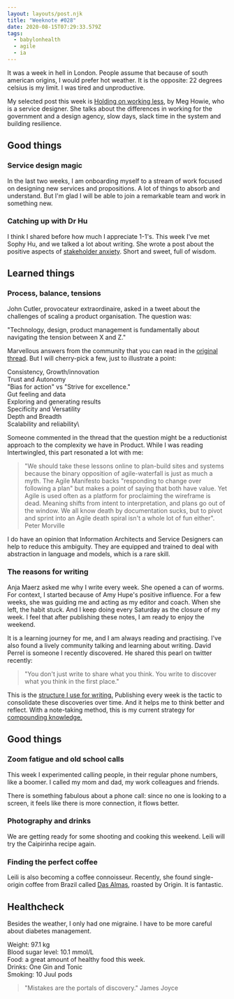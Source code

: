 ```yaml
---
layout: layouts/post.njk
title: "Weeknote #028"
date: 2020-08-15T07:29:33.579Z
tags:
  - babylonhealth
  - agile
  - ia
---
```

It was a week in hell in London. People assume that because of south american origins, I would prefer hot weather. It is the opposite: 22 degrees celsius is my limit. I was tired and unproductive.

My selected post this week is [Holding on working less](https://medium.com/@HowieMeg/holding-on-to-working-less-e0a6a330fb60), by Meg Howie, who is a service designer. She talks about the differences in working for the government and a design agency, slow days, slack time in the system and building resilience.

## Good things

### Service design magic

In the last two weeks, I am onboarding myself to a stream of work focused on designing new services and propositions. A lot of things to absorb and understand. But I'm glad I will be able to join a remarkable team and work in something new.

### Catching up with Dr Hu

I think I shared before how much I appreciate 1-1's. This week I've met Sophy Hu, and we talked a lot about writing. She wrote a post about the positive aspects of [stakeholder anxiety](https://www.linkedin.com/pulse/positive-spin-pressure-dr-sophy-hu-ba-hons-mbbs/). Short and sweet, full of wisdom.

## Learned things

### Process, balance, tensions

John Cutler, provocateur extraordinaire, asked in a tweet about the challenges of scaling a product organisation. The question was:

"Technology, design, product management is fundamentally about navigating the tension between X and Z."

Marvellous answers from the community that you can read in the [original thread](https://twitter.com/johncutlefish/status/1291280062403100674). But I will cherry-pick a few, just to illustrate a point:

Consistency, Growth/innovation\
Trust and Autonomy\
"Bias for action" vs "Strive for excellence."\
Gut feeling and data\
Exploring and generating results\
Specificity and Versatility\
Depth and Breadth\
Scalability and reliability\

Someone commented in the thread that the question might be a reductionist approach to the complexity we have in Product. While I was reading Intertwingled, this part resonated a lot with me:

> "We should take these lessons online to plan-build sites and systems because the binary opposition of agile-waterfall is just as much a myth. The Agile Manifesto backs "responding to change over following a plan" but makes a point of saying that both have value. Yet Agile is used often as a platform for proclaiming the wireframe is dead. Meaning shifts from intent to interpretation, and plans go out of the window. We all know death by documentation sucks, but to pivot and sprint into an Agile death spiral isn't a whole lot of fun either". Peter Morville

I do have an opinion that Information Architects and Service Designers can help to reduce this ambiguity. They are equipped and trained to deal with abstraction in language and models, which is a rare skill. 

### The reasons for writing

Anja Maerz asked me why I write every week. She opened a can of worms. For context, I started because of Amy Hupe's positive influence. For a few weeks, she was guiding me and acting as my editor and coach. When she left, the habit stuck. And I keep doing every Saturday as the closure of my week. I feel that after publishing these notes, I am ready to enjoy the weekend.

It is a learning journey for me, and I am always reading and practising. I've also found a lively community talking and learning about writing. David Perrel is someone I recently discovered. He shared this pearl on twitter recently:

> "You don't just write to share what you think. You write to discover what you think in the first place."

This is the [structure I use for writing.](https://gist.github.com/esperanca/5b91a7c64d6a1660cee2631759f425b7) Publishing every week is the tactic to consolidate these discoveries over time. And it helps me to think better and reflect. With a note-taking method, this is my current strategy for [compounding knowledge.](https://fs.blog/2019/02/compounding-knowledge/)

## Good things

### Zoom fatigue and old school calls

This week I experimented calling people, in their regular phone numbers, like a boomer. I called my mom and dad, my work colleagues and friends.

There is something fabulous about a phone call: since no one is looking to a screen, it feels like there is more connection, it flows better. 

### Photography and drinks

We are getting ready for some shooting and cooking this weekend. Leili will try the Caipirinha recipe again.

### Finding the perfect coffee

Leili is also becoming a coffee connoisseur. Recently, she found single-origin coffee from Brazil called [Das Almas](https://www.origincoffee.co.uk/collections/coffee/products/das-almas?variant=31242646814793), roasted by Origin. It is fantastic.

## Healthcheck

Besides the weather, I only had one migraine. I have to be more careful about diabetes management.

Weight: 97.1 kg\
Blood sugar level: 10.1 mmol/L\
Food: a great amount of healthy food this week.\
Drinks: One Gin and Tonic\
Smoking: 10 Juul pods


> "Mistakes are the portals of discovery." James Joyce
